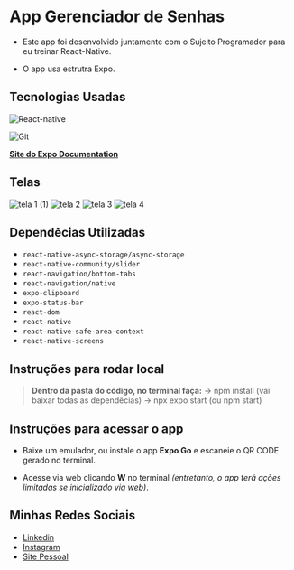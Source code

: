 
# App Gerenciador de Senhas

- Este app foi desenvolvido juntamente com o Sujeito Programador para eu treinar React-Native.

-  O app usa estrutra Expo.





## Tecnologias Usadas

![React-native](https://img.shields.io/badge/React_Native-20232A?style=for-the-badge&logo=react&logoColor=61DAFB) 

![Git](https://img.shields.io/badge/GIT-E44C30?style=for-the-badge&logo=git&logoColor=white)

[**Site do Expo Documentation**](https://docs.expo.dev)



## Telas
![tela 1 (1)](https://github.com/user-attachments/assets/fcc5285c-d375-4d5b-a365-367d7100701c)
![tela 2](https://github.com/user-attachments/assets/33b5f874-d15f-4071-918b-7538da944875)
![tela 3](https://github.com/user-attachments/assets/08ae7757-cada-4738-b91d-a7cf9ce74170)
![tela 4](https://github.com/user-attachments/assets/74309388-afdb-4a32-8baf-7b598bf0c85e)


## **Dependêcias Utilizadas**

- `react-native-async-storage/async-storage`
- `react-native-community/slider`
- `react-navigation/bottom-tabs`
- `react-navigation/native`
- `expo-clipboard`
- `expo-status-bar`
- `react-dom`
- `react-native`
- `react-native-safe-area-context`
- `react-native-screens`

## **Instruções para rodar local**

>   **Dentro da pasta do código, no terminal faça:**
    -> npm install (vai baixar todas as dependêcias)
    -> npx expo start (ou npm start)
    

## **Instruções para acessar o app**

- Baixe um emulador, ou instale o app **Expo Go** e escaneie o QR CODE gerado no terminal.

- Acesse via web clicando **W** no terminal *(entretanto, o app terá ações limitadas se inicializado via web)*.













## **Minhas Redes Sociais**

- [Linkedin](https://www.linkedin.com/in/vinicius-pereira-polli17)
- [Instagram](https://www.instagram.com/eu_viniipp/)
- [Site Pessoal](https://viniipp.github.io/New-Portifolio/)





